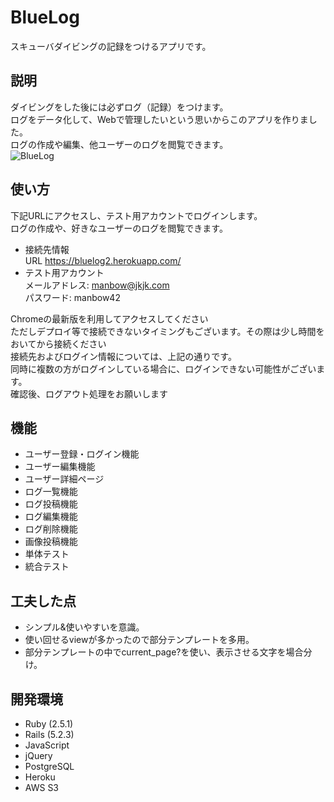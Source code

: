 
# BlueLog

スキューバダイビングの記録をつけるアプリです。

## 説明

ダイビングをした後には必ずログ（記録）をつけます。  
ログをデータ化して、Webで管理したいという思いからこのアプリを作りました。  
ログの作成や編集、他ユーザーのログを閲覧できます。  
![BlueLog](https://gyazo.com/8b36b52fbb7b7500a3ede8ae98252f5d.png)
## 使い方

下記URLにアクセスし、テスト用アカウントでログインします。  
ログの作成や、好きなユーザーのログを閲覧できます。

- 接続先情報  
URL https://bluelog2.herokuapp.com/
- テスト用アカウント  
メールアドレス: manbow@jkjk.com  
パスワード: manbow42

Chromeの最新版を利用してアクセスしてください  
ただしデプロイ等で接続できないタイミングもございます。その際は少し時間をおいてから接続ください  
接続先およびログイン情報については、上記の通りです。  
同時に複数の方がログインしている場合に、ログインできない可能性がございます。  
確認後、ログアウト処理をお願いします


## 機能

- ユーザー登録・ログイン機能
- ユーザー編集機能
- ユーザー詳細ページ
- ログ一覧機能
- ログ投稿機能
- ログ編集機能
- ログ削除機能
- 画像投稿機能
- 単体テスト
- 統合テスト

## 工夫した点
- シンプル&使いやすいを意識。
- 使い回せるviewが多かったので部分テンプレートを多用。
- 部分テンプレートの中でcurrent_page?を使い、表示させる文字を場合分け。


## 開発環境

- Ruby (2.5.1)
- Rails (5.2.3)
- JavaScript
- jQuery
- PostgreSQL
- Heroku
- AWS S3
